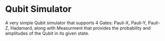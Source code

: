 # Qubit Simulator

A very simple Qubit simulator that supports 4 Gates: Pauli-X, Pauli-Y, Pauli-Z, Hadamard, along with Measurment that provides the probability and amplitudes of the Qubit in its given state.
